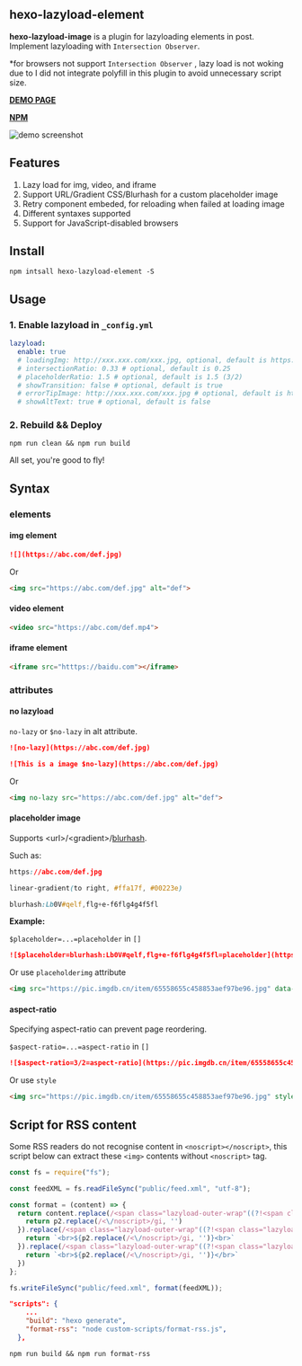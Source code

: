 ## hexo-lazyload-element

**hexo-lazyload-image** is a plugin for lazyloading elements in post. Implement lazyloading with `Intersection Observer`.

\*for browsers not support `Intersection Observer` , lazy load is not woking due to I did not integrate polyfill in this plugin to avoid unnecessary script size.

**[DEMO PAGE](https://lynanbreeze.github.io/hexo-lazyload-element/)**

**[NPM](https://www.npmjs.com/package/hexo-lazyload-element)**

![demo screenshot](https://i.imgur.com/QwlUMb2.gif)

## Features

1. Lazy load for img, video, and iframe
2. Support URL/Gradient CSS/Blurhash for a custom placeholder image
3. Retry component embeded, for reloading when failed at loading image
4. Different syntaxes supported
5. Support for JavaScript-disabled browsers

## Install

```shell intall dependency
npm intsall hexo-lazyload-element -S
```

## Usage

### 1. Enable lazyload in `_config.yml`

```yml _config.yml
lazyload:
  enable: true
  # loadingImg: http://xxx.xxx.com/xxx.jpg, optional, default is https://i.loli.wiki/public/240201/loading.svg
  # intersectionRatio: 0.33 # optional, default is 0.25
  # placeholderRatio: 1.5 # optional, default is 1.5 (3/2)
  # showTransition: false # optional, default is true
  # errorTipImage: http://xxx.xxx.com/xxx.jpg # optional, default is https://i.loli.wiki/public/240201/error-tip.svg
  # showAltText: true # optional, default is false
```

### 2. Rebuild && Deploy

```shell rebuild
npm run clean && npm run build
```

All set, you're good to fly!

## Syntax
### elements
#### **img element**

```markdown markdown image element
![](https://abc.com/def.jpg)
```
Or

```markdown HTML img element
<img src="https://abc.com/def.jpg" alt="def">
```

#### **video element**

```markdown HTML video element
<video src="https://abc.com/def.mp4">
```

#### **iframe element**

```markdown HTML iframe element
<iframe src="htttps://baidu.com"></iframe>
```

### attributes

#### no lazyload

`no-lazy` or `$no-lazy` in alt attribute.

```markdown no-lazy in [alt]
![no-lazy](https://abc.com/def.jpg)
```

```markdown no-lazy with alt text
![This is a image $no-lazy](https://abc.com/def.jpg)
```

Or

```markdown no-lazy attribute
<img no-lazy src="https://abc.com/def.jpg" alt="def">
```

#### placeholder image

Supports \<url\>/\<gradient\>/[blurhash](https://blurha.sh/).

Such as: 
```css url
https://abc.com/def.jpg
```
```css gradient
linear-gradient(to right, #ffa17f, #00223e)
```
```css blurhash
blurhash:Lb0V#qelf,flg+e-f6flg4g4f5fl
```
**Example:**

`$placeholder=...=placeholder` in `[]`

```markdown placeholder in [alt]
![$placeholder=blurhash:Lb0V#qelf,flg+e-f6flg4g4f5fl=placeholder](https://pic.imgdb.cn/item/65558655c458853aef97be96.jpg)
```

Or use `placeholderimg` attribute

```markdown placeholderimg attribute
<img src="https://pic.imgdb.cn/item/65558655c458853aef97be96.jpg" data-placeholderimg="blurhash:Lb0V#qelf,flg+e-f6flg4g4f5fl">
```

#### aspect-ratio

Specifying aspect-ratio can prevent page reordering.

`$aspect-ratio=...=aspect-ratio` in `[]`

```markdown aspect-ratio in [alt]
![$aspect-ratio=3/2=aspect-ratio](https://pic.imgdb.cn/item/65558655c458853aef97be96.jpg)
```

Or use `style`

```markdown aspect-ratio in style
<img src="https://pic.imgdb.cn/item/65558655c458853aef97be96.jpg" style="aspect-ratio: 3/2">
```

## Script for RSS content

Some RSS readers do not recognise content in `<noscript></noscript>`, this script below can extract these `<img>` contents without `<noscript>` tag.

```javascript format-rss.js
const fs = require("fs");

const feedXML = fs.readFileSync("public/feed.xml", "utf-8");

const format = (content) => {
  return content.replace(/<span class="lazyload-outer-wrap"((?!<span class="lazyload-outer-wrap").)*(<img(.*?))<\/span>/gi, (str, p1, p2)=>{
    return p2.replace(/<\/noscript>/gi, '')
  }).replace(/<span class="lazyload-outer-wrap"((?!<span class="lazyload-outer-wrap").)*(This iframe content need to be loaded by JavaScript.(.*?))<\/span>/gi, (str, p1, p2)=>{
    return `<br>${p2.replace(/<\/noscript>/gi, '')}<br>`
  }).replace(/<span class="lazyload-outer-wrap"((?!<span class="lazyload-outer-wrap").)*(<video(.*?))<\/span>/gi, (str, p1, p2)=>{
    return `<br>${p2.replace(/<\/noscript>/gi, '')}</br>`
  })
};

fs.writeFileSync("public/feed.xml", format(feedXML));

```

```json package.json
"scripts": {
    ...
    "build": "hexo generate",
    "format-rss": "node custom-scripts/format-rss.js",
  },
```

```shell format-rss
npm run build && npm run format-rss
```